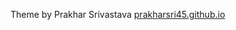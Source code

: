 

Theme  by Prakhar Srivastava [prakharsri45.github.io](https://prakharsri45.github.io/)
<!---
&mdash;
&mdash;
also referred [these.](https://github.com/keyavi/keyavi.github.io/blob/master/ref.txt)
This site is [open source](https://github.com/keyavi/keyavi.github.io)
-->
